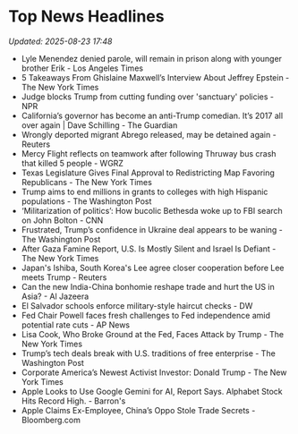 # Top News Headlines

_Updated: 2025-08-23 17:48_

- Lyle Menendez denied parole, will remain in prison along with younger brother Erik - Los Angeles Times
- 5 Takeaways From Ghislaine Maxwell’s Interview About Jeffrey Epstein - The New York Times
- Judge blocks Trump from cutting funding over 'sanctuary' policies - NPR
- California’s governor has become an anti-Trump comedian. It’s 2017 all over again | Dave Schilling - The Guardian
- Wrongly deported migrant Abrego released, may be detained again - Reuters
- Mercy Flight reflects on teamwork after following Thruway bus crash that killed 5 people - WGRZ
- Texas Legislature Gives Final Approval to Redistricting Map Favoring Republicans - The New York Times
- Trump aims to end millions in grants to colleges with high Hispanic populations - The Washington Post
- ‘Militarization of politics’: How bucolic Bethesda woke up to FBI search on John Bolton - CNN
- Frustrated, Trump’s confidence in Ukraine deal appears to be waning - The Washington Post
- After Gaza Famine Report, U.S. Is Mostly Silent and Israel Is Defiant - The New York Times
- Japan's Ishiba, South Korea's Lee agree closer cooperation before Lee meets Trump - Reuters
- Can the new India-China bonhomie reshape trade and hurt the US in Asia? - Al Jazeera
- El Salvador schools enforce military-style haircut checks - DW
- Fed Chair Powell faces fresh challenges to Fed independence amid potential rate cuts - AP News
- Lisa Cook, Who Broke Ground at the Fed, Faces Attack by Trump - The New York Times
- Trump’s tech deals break with U.S. traditions of free enterprise - The Washington Post
- Corporate America’s Newest Activist Investor: Donald Trump - The New York Times
- Apple Looks to Use Google Gemini for AI, Report Says. Alphabet Stock Hits Record High. - Barron's
- Apple Claims Ex-Employee, China’s Oppo Stole Trade Secrets - Bloomberg.com